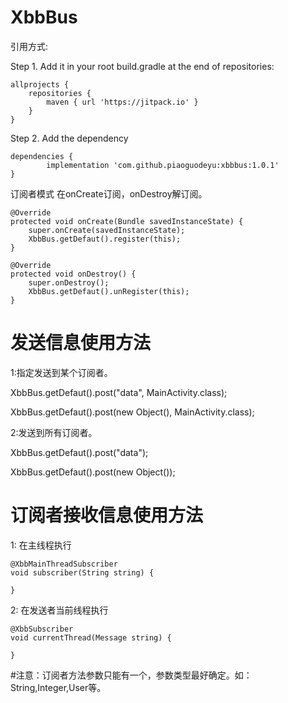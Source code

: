 # XbbBus
引用方式:

Step 1. Add it in your root build.gradle at the end of repositories:
  
	allprojects {
		repositories {
			maven { url 'https://jitpack.io' }
		}
	}
    
  Step 2. Add the dependency
  
  	dependencies {
	        implementation 'com.github.piaoguodeyu:xbbbus:1.0.1'
	}


订阅者模式
在onCreate订阅，onDestroy解订阅。

    @Override
    protected void onCreate(Bundle savedInstanceState) {
        super.onCreate(savedInstanceState);
        XbbBus.getDefaut().register(this);
    }

    @Override
    protected void onDestroy() {
        super.onDestroy();
        XbbBus.getDefaut().unRegister(this);
    }
# 发送信息使用方法
1:指定发送到某个订阅者。

 XbbBus.getDefaut().post("data", MainActivity.class);
 
 XbbBus.getDefaut().post(new Object(), MainActivity.class);
 
2:发送到所有订阅者。

 XbbBus.getDefaut().post("data");
 
 XbbBus.getDefaut().post(new Object());
 
 # 订阅者接收信息使用方法
 
 1: 在主线程执行
 
    @XbbMainThreadSubscriber
    void subscriber(String string) {
      
    }
    
 2: 在发送者当前线程执行
 
    @XbbSubscriber
    void currentThread(Message string) {
       
    }
    
#注意：订阅者方法参数只能有一个，参数类型最好确定。如：String,Integer,User等。 
